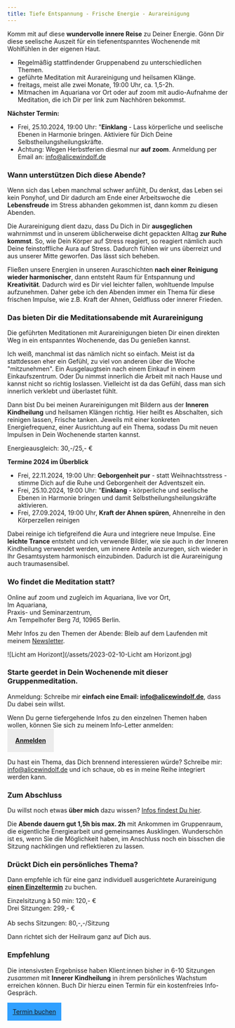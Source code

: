 ```yaml
---
title: Tiefe Entspannung - Frische Energie - Aurareinigung
---
```

Komm mit auf diese **wundervolle innere Reise** zu Deiner Energie. Gönn Dir diese seelische Auszeit für ein tiefenentspanntes Wochenende mit Wohlfühlen in der eigenen Haut. 

- Regelmäßig stattfindender Gruppenabend zu unterschiedlichen Themen.
- geführte Meditation mit Aurareinigung und heilsamen Klänge. 
- freitags, meist alle zwei Monate, 19:00 Uhr, ca. 1,5-2h.
- Mitmachen im Aquariana vor Ort oder auf zoom mit audio-Aufnahme der Meditation, die ich Dir per link zum Nachhören bekommst.  

**Nächster Termin:**  
- Frei, 25.10.2024, 19:00 Uhr: "**Einklang** - Lass körperliche und seelische Ebenen in Harmonie bringen. Aktiviere für Dich Deine Selbstheilungsheilungskräfte.
- Achtung: Wegen Herbstferien diesmal nur **auf zoom**. Anmeldung per Email an: info@alicewindolf.de

### Wann unterstützen Dich diese Abende?
Wenn sich das Leben manchmal schwer anfühlt, Du denkst, das Leben sei kein Ponyhof, und Dir dadurch am Ende einer Arbeitswoche die **Lebensfreude** im Stress abhanden gekommen ist, dann komm zu diesen Abenden. 

Die Aurareinigung dient dazu, dass Du Dich in Dir **ausgeglichen** wahrnimmst und in unserem üblicherweise dicht gepackten Alltag **zur Ruhe kommst**. So, wie Dein Körper auf Stress reagiert, so reagiert nämlich auch Deine feinstoffliche Aura auf Stress. Dadurch fühlen wir uns überreizt und aus unserer Mitte geworfen. Das lässt sich beheben. 

Fließen unsere Energien in unseren Auraschichten **nach einer Reinigung wieder harmonischer**, dann entsteht Raum für Entspannung und **Kreativität**. Dadurch wird es Dir viel leichter fallen, wohltuende Impulse aufzunehmen. Daher gebe ich den Abenden immer ein Thema für diese frischen Impulse, wie z.B. Kraft der Ahnen, Geldfluss oder innerer Frieden. 

### Das bieten Dir die Meditationsabende mit Aurareinigung
Die geführten Meditationen mit Aurareinigungen bieten Dir einen direkten Weg in ein entspanntes Wochenende, das Du genießen kannst. 

Ich weiß, manchmal ist das nämlich nicht so einfach. Meist ist da stattdessen eher ein Gefühl, zu viel von anderen über die Woche "mitzunehmen". Ein Ausgelaugtsein nach einem Einkauf in einem Einkaufszentrum. Oder Du nimmst innerlich die Arbeit mit nach Hause und kannst nicht so richtig loslassen. Vielleicht ist da das Gefühl, dass man sich innerlich verklebt und überlastet fühlt. 

Dann bist Du bei meinen Aurareinigungen mit Bildern aus der **Inneren Kindheilung** und heilsamen Klängen richtig. Hier heißt es Abschalten, sich reinigen lassen, Frische tanken. Jeweils mit einer konkreten Energiefrequenz, einer Ausrichtung auf ein Thema, sodass Du mit neuen Impulsen in Dein Wochenende starten kannst.

Energieausgleich: 30,-/25,- € 

**Termine 2024 im Überblick**  
- Frei, 22.11.2024, 19:00 Uhr: **Geborgenheit pur** - statt Weihnachtsstress - stimme Dich auf die Ruhe und Geborgenheit der Adventszeit ein.
- Frei, 25.10.2024, 19:00 Uhr: "**Einklang** - körperliche und seelische Ebenen in Harmonie bringen und damit Selbstheilungsheilungskräfte aktivieren.
- Frei, 27.09.2024, 19:00 Uhr, **Kraft der Ahnen spüren**, Ahnenreihe in den Körperzellen reinigen

Dabei reinige ich tiefgreifend die Aura und integriere neue Impulse. Eine **leichte Trance** entsteht und ich verwende Bilder, wie sie auch in der Inneren Kindheilung verwendet werden, um innere Anteile anzuregen, sich wieder in Ihr Gesamtsystem harmonisch einzubinden. Dadurch ist die Aurareinigung auch traumasensibel. 

### Wo findet die Meditation statt?  
Online auf zoom und zugleich im Aquariana, live vor Ort, 
</br>Im Aquariana,
</br>Praxis- und Seminarzentrum, 
</br> Am Tempelhofer Berg 7d, 10965 Berlin. 

Mehr Infos zu den Themen der Abende: Bleib auf dem Laufenden mit meinem [Newsletter](alicewindolf.de/2021/04/21/Landingspage-Newsletteranmeldung.html). 

![Licht am Horizont](/assets/2023-02-10-Licht am Horizont.jpg)


### Starte geerdet in Dein Wochenende mit dieser Gruppenmeditation. 
Anmeldung: Schreibe mir **einfach eine Email: info@alicewindolf.de**, dass Du dabei sein willst. 

Wenn Du gerne tiefergehende Infos zu den einzelnen Themen haben wollen, können Sie sich zu meinem Info-Letter anmelden:  
<span style='display:inline-block;padding:18px;background:#ececec'>
**[Anmelden](/2021/04/21/Landingspage-Newsletteranmeldung.html)**
</span>

Du hast ein Thema, das Dich brennend interessieren würde? Schreibe mir: info@alicewindolf.de und ich schaue, ob es in meine Reihe integriert werden kann. 

### Zum Abschluss
Du willst noch etwas **über mich** dazu wissen? [Infos findest Du hier](/about/). 

Die **Abende dauern gut 1,5h bis max. 2h** mit Ankommen im Gruppenraum, die eigentliche Energiearbeit und gemeinsames Ausklingen. Wunderschön ist es, wenn Sie die Möglichkeit haben, im Anschluss noch ein bisschen die Sitzung nachklingen und reflektieren zu lassen.  

### Drückt Dich ein persönliches Thema? 
Dann empfehle ich für eine ganz individuell ausgerichtete Aurareinigung **[einen Einzeltermin](/2021/03/19/Einzelsitzungen.html)** zu buchen. 

Einzelsitzung à 50 min: 120,- €
<br>Drei Sitzungen: 299,- €</br>
<br>Ab sechs Sitzungen: 80,-,-/Sitzung</br>

Dann richtet sich der Heilraum ganz auf Dich aus. 

### Empfehlung
Die intensivsten Ergebnisse haben Klient:innen bisher in 6-10 Sitzungen _zusammen_ mit **Innerer Kindheilung** in ihrem persönliches Wachstum erreichen können. 
Buch Dir hierzu einen Termin für ein kostenfreies Info-Gespräch. 

<span style='display:inline-block;padding:12px;background:#30A0ff'>
	<a href="https://traumatherapie.youcanbook.me">Termin buchen</a>
</span>

